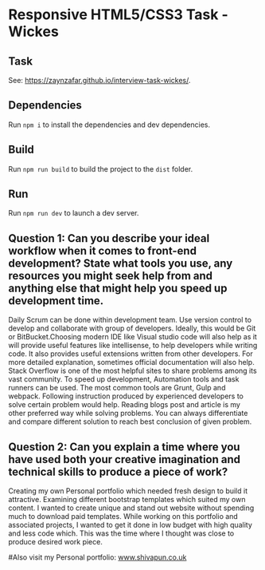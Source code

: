 # Responsive HTML5/CSS3 Task - Wickes

## Task

See: https://zaynzafar.github.io/interview-task-wickes/.

## Dependencies

Run `npm i` to install the dependencies and dev dependencies.

## Build

Run `npm run build` to build the project to the `dist` folder.

## Run

Run `npm run dev` to launch a dev server.

## Question 1: Can you describe your ideal workflow when it comes to front-end development? State what tools you use, any resources you might seek help from and anything else that might help you speed up development time.

Daily Scrum can be done within development team. Use version control to develop and collaborate with group of developers. Ideally, this would be Git or BitBucket.Choosing modern IDE like Visual studio code will also help as it will provide useful features like intellisense, to help developers while writing code. It also provides useful extensions written from other developers. For more detailed explanation, sometimes official documentation will also help. Stack Overflow is one of the most helpful sites to share problems among its vast community. To speed up development, Automation tools and task runners can be used. The most common tools are Grunt, Gulp and webpack. Following instruction produced by experienced developers to solve certain problem would help. Reading blogs post and article is my other preferred way while solving problems. You can always differentiate and compare different solution to reach best conclusion of given problem.


## Question 2: Can you explain a time where you have used both your creative imagination and technical skills to produce a piece of work?

Creating my own Personal portfolio which needed fresh design to build it attractive. Examining different bootstrap templates which suited my own content. I wanted to create unique and stand out website without spending much to download paid templates. While working on this portfolio and associated projects, I wanted to get it done in low budget with high quality and less code which. This was the time where I thought was close to produce desired work piece.

#Also visit my Personal portfolio:
www.shivapun.co.uk

